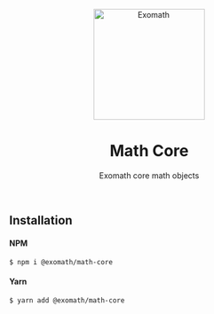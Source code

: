 <p align="center">
  <img src="https://raw.githubusercontent.com/exomath/images/master/logos/Exomath Logo, with Margin.svg" alt="Exomath" height="200">
</p>
<h1 align="center">Math Core</h1>
<p align="center">Exomath core math objects</p>
<br>

## Installation

#### NPM
```
$ npm i @exomath/math-core
```

#### Yarn
```
$ yarn add @exomath/math-core
```
